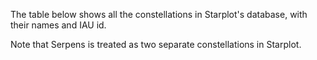 <script src="https://unpkg.com/gridjs/dist/gridjs.umd.js"></script>
<link href="https://unpkg.com/gridjs/dist/theme/mermaid.min.css" rel="stylesheet" />

The table below shows all the constellations in Starplot's database, with their names and IAU id.

Note that Serpens is treated as two separate constellations in Starplot.

<div id="grid"></div>

<script>

    new gridjs.Grid({
        search: true,
        sort: true,
        pagination: {
            limit: 50
        },
        columns: [
            'Name',
            'IAU id', 
        ],
        server: {
            url: '../constellations.json',
            then: data => data.map(c => [
                c.name,
                c.iau_id,
            ])
        } ,
        language: {
            'search': {
                'placeholder': '🔍 Search...'
            }
        },

    }).render(document.getElementById("grid"));

</script>
